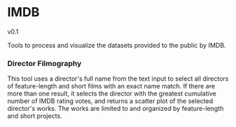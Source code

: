 # IMDB
v0.1

Tools to process and visualize the datasets provided to the public by IMDB.

### Director Filmography
This tool uses a director's full name from the text input to select all directors of feature-length and short films with an exact name match. If there are more than one result, it selects the director with the greatest cumulative number of IMDB rating votes, and returns a scatter plot of the selected director's works. The works are limited to and organized by feature-length and short projects. 
